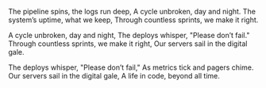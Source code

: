 The pipeline spins, the logs run deep,
A cycle unbroken, day and night.
The system’s uptime, what we keep,
Through countless sprints, we make it right.

A cycle unbroken, day and night,
The deploys whisper, "Please don’t fail."
Through countless sprints, we make it right,
Our servers sail in the digital gale.

The deploys whisper, "Please don’t fail,"
As metrics tick and pagers chime.
Our servers sail in the digital gale,
A life in code, beyond all time.